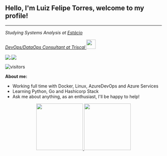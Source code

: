 ## Hello, I'm Luiz Felipe Torres, welcome to my profile!
<hr>

<p>
  <em>
    Studying Systems Analysis at <a target="_blank" href="https://portal.estacio.br/?estado=RJ">Estácio
    </br>
  </em>
</p>
<p>
  <em>
    DevOps/DataOps Consultant at <a target="_blank" href="https://www.triscal.com.br/" >Triscal </a><img src="https://media.giphy.com/media/WUlplcMpOCEmTGBtBW/giphy.gif" width="30"> 
  </em>
</p>

<a href="https://www.linkedin.com/in/luiz-felipe-torres/">
  <img align="center" src="https://img.shields.io/badge/LinkedIn-1C1C1C?style=for-the-badge&logo=linkedin&logoColor=95FF15" />
</a>

<a href="mailto:lftsiqueira1@gmail.com">
  <img align="center" src="https://img.shields.io/badge/Gmail-1C1C1C?style=for-the-badge&logo=gmail&logoColor=95FF15" />
</a>

![visitors](https://visitor-badge.glitch.me/badge?page_id=Felipenho.Felipenho&left_color=black&right_color=green)

**About me:**

- Working full time with Docker, Linux, AzureDevOps and Azure Services
- Learning Python, Go and Hashicorp Stack
- Ask me about anything, as an enthusiast, I'll be happy to help!

<div align="center">
  <a href="https://github.com/Felipenho">
  <img height="150em" src="https://github-readme-stats.vercel.app/api?username=Felipenho&show_icons=true&theme=dark&include_all_commits=true&count_private=true"/>
  <img height="150em" src="https://github-readme-stats.vercel.app/api/top-langs/?username=Felipenho&layout=compact&langs_count=7&theme=dark"/>
</div>
